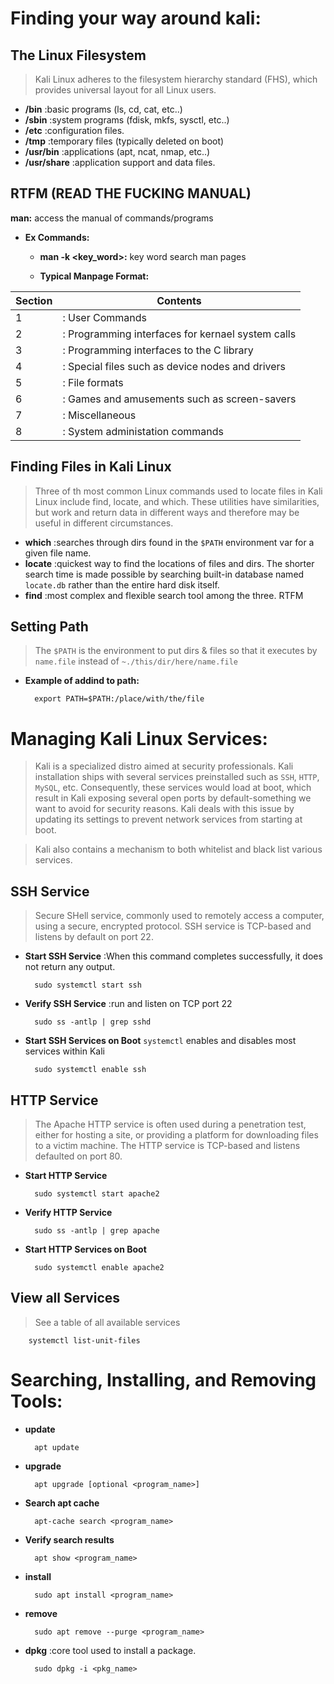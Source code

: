 # **Finding your way around kali:**
## **The Linux Filesystem**
> Kali Linux adheres to the filesystem hierarchy standard (FHS), which 
provides universal layout for all Linux users.

- **/bin** :basic programs (ls, cd, cat, etc..)
- **/sbin** :system programs (fdisk, mkfs, sysctl, etc..)
- **/etc** :configuration files.
- **/tmp** :temporary files (typically deleted on boot)
- **/usr/bin** :applications (apt, ncat, nmap, etc..)
- **/usr/share** :application support and data files.

## **RTFM (READ THE FUCKING MANUAL)**
**man:** access the manual of commands/programs
- **Ex Commands:**
    - **man -k <key_word>:** key word search man pages 
    
    - **Typical Manpage Format:**
    
|**Section**|**Contents**|
|---|---|
|1 |: User Commands|
|2 |: Programming interfaces for kernael system calls|
|3 |: Programming interfaces to the C library|
|4 |: Special files such as device nodes and drivers|
|5 |: File formats|
|6 |: Games and amusements such as screen-savers|
|7 |: Miscellaneous|
|8 |: System administation commands|

## **Finding Files in Kali Linux**
> Three of th most common Linux commands used to locate files in Kali
Linux include find, locate, and which. These utilities have similarities,
but work and return data in different ways and therefore may be useful in
different circumstances.

- **which** :searches through dirs found in the `$PATH` environment var
for a given file name.
- **locate** :quickest way to find the locations of files and dirs.
The shorter search time is made possible by searching built-in database 
named `locate.db` rather than the entire hard disk itself.
- **find** :most complex and flexible search tool among the three. RTFM

## **Setting Path**
> The `$PATH` is the environment to put dirs & files so that it 
executes by `name.file` instead of `~./this/dir/here/name.file`

- **Example of addind to path:**
	
		export PATH=$PATH:/place/with/the/file

# **Managing Kali Linux Services:**
> Kali is a specialized distro aimed at security professionals. Kali 
installation ships with several services preinstalled such as `SSH`, 
`HTTP`, `MySQL`, etc. Consequently, these services would load at
boot, which result in Kali exposing several open ports by default-something 
we want to avoid for security reasons. Kali deals with this issue by 
updating its settings to prevent network services from starting at boot.

> Kali also contains a mechanism to both whitelist and black list
various services.

## **SSH Service**
> Secure SHell service, commonly used to remotely access a computer,
using a secure, encrypted protocol. SSH service is TCP-based and 
listens by default on port 22.

- **Start SSH Service** :When this command completes successfully,
it does not return any output.

		sudo systemctl start ssh

- **Verify SSH Service** :run and listen on TCP port 22

		sudo ss -antlp | grep sshd

- **Start SSH Services on Boot** 
`systemctl` enables and disables most services within Kali

		sudo systemctl enable ssh 

## **HTTP Service**
> The Apache HTTP service is often used during a penetration test, 
either for hosting a site, or providing a platform for downloading files
to a victim machine. The HTTP service is TCP-based and listens defaulted
on port 80.

- **Start HTTP Service** 

		sudo systemctl start apache2

- **Verify HTTP Service**

		sudo ss -antlp | grep apache

- **Start HTTP Services on Boot**

		sudo systemctl enable apache2

## **View all Services**
> See a table of all available services

		systemctl list-unit-files


# **Searching, Installing, and Removing Tools:**
- **update**

		apt update  

- **upgrade**

		apt upgrade [optional <program_name>]

- **Search apt cache**

		apt-cache search <program_name>

- **Verify search results**

		apt show <program_name>

- **install**

		sudo apt install <program_name>

- **remove** 

		sudo apt remove --purge <program_name>

- **dpkg** :core tool used to install a package.

		sudo dpkg -i <pkg_name>
